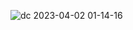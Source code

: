 ![dc 2023-04-02 01-14-16](https://user-images.githubusercontent.com/112084157/229317134-a3fc476e-d3ee-4598-a621-3db73774e184.png)
